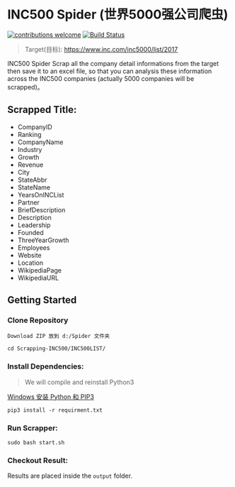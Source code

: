 # INC500 Spider (世界5000强公司爬虫)
[![contributions welcome](https://img.shields.io/badge/contributions-welcome-brightgreen.svg?style=flat)](https://github.com/dwyl/esta/issues)
[![Build Status](https://travis-ci.org/{ORG-or-USERNAME}/{REPO-NAME}.png?branch=master)](https://travis-ci.org/{ORG-or-USERNAME}/{REPO-NAME})

> Target(目标): https://www.inc.com/inc5000/list/2017

INC500 Spider Scrap all the company detail informations from the target then save it to an excel file, so that you can analysis these information across the INC500 companies (actually 5000 companies will be scrapped)。

## Scrapped Title:
* CompanyID
* Ranking
* CompanyName
* Industry
* Growth
* Revenue
* City
* StateAbbr
* StateName
* YearsOnINCList
* Partner
* BriefDescription
* Description
* Leadership
* Founded
* ThreeYearGrowth
* Employees
* Website
* Location
* WikipediaPage
* WikipediaURL

## Getting Started
### Clone Repository
```
Download ZIP 放到 d:/Spider 文件夹

cd Scrapping-INC500/INC500LIST/
```
### Install Dependencies:
> We will compile and reinstall Python3

[Windows 安装 Python 和 PIP3](https://www.cnblogs.com/yuanzm/p/4089856.html)

```
pip3 install -r requirment.txt
```

### Run Scrapper:
```sudo bash start.sh```

### Checkout Result:
Results are placed inside the `output` folder.




